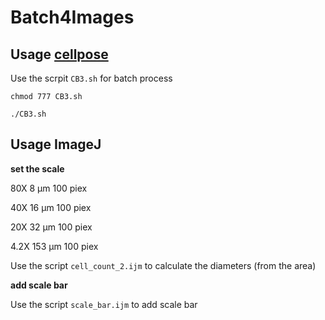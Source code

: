 # Batch4Images
## Usage [cellpose](http://www.cellpose.org/)

Use the scrpit `CB3.sh` for batch process

`chmod 777 CB3.sh`

`./CB3.sh`


## Usage ImageJ

**set the scale**

80X 8 μm 100 piex

40X 16 μm 100 piex

20X 32 μm 100 piex

4.2X 153 μm 100 piex

Use the script `cell_count_2.ijm` to calculate the diameters (from the area)

**add scale bar**

Use the script `scale_bar.ijm` to add scale bar
